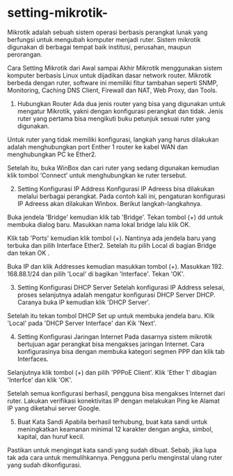 # setting-mikrotik-
Mikrotik adalah sebuah sistem operasi berbasis perangkat lunak yang berfungsi untuk mengubah komputer menjadi ruter. Sistem mikrotik digunakan di berbagai tempat baik institusi, perusahan, maupun perorangan.

Cara Setting Mikrotik dari Awal sampai Akhir
Mikrotik menggunakan sistem komputer berbasis Linux untuk dijadikan dasar network router. Mikrotik berbeda dengan ruter, software ini memiliki fitur tambahan seperti SNMP, Monitoring, Caching DNS Client, Firewall dan NAT, Web Proxy, dan Tools.

1. Hubungkan Router
Ada dua jenis router yang bisa yang digunakan untuk mengatur Mikrotik, yakni dengan konfigurasi perangkat dan tidak. Jenis ruter yang pertama bisa mengikuti buku petunjuk sesuai ruter yang digunakan.

Untuk ruter yang tidak memiliki konfigurasi, langkah yang harus dilakukan adalah menghubungkan port Enther 1 router ke kabel WAN dan menghubungkan PC ke Ether2.

Setelah itu, buka WinBox dan cari ruter yang sedang digunakan kemudian klik tombol ‘Connect’ untuk menghubungkan ke ruter tersebut.

2. Setting Konfigurasi IP Address
Konfigurasi IP Adreess bisa dilakukan melalui berbagai perangkat. Pada contoh kali ini, pengaturan konfigurasi IP Adreess akan dilakukan Winbox. Berikut langkah-langkahnya.

Buka jendela 'Bridge' kemudian klik tab 'Bridge'. Tekan tombol (+) dd untuk membuka dialog baru. Masukkan nama lokal bridge lalu klik OK.

Klik tab 'Ports' kemudian klik tombol (+). Nantinya ada jendela baru yang terbuka dan pilih Interface Ether2. Setelah itu pilih Local di bagian Bridge dan tekan OK .

Buka IP dan klik Addresses kemudian masukkan tombol (+). Masukkan 192. 168.88.1/24 dan pilih 'Local' di bagikan 'Interface'. Tekan 'OK'.

3. Setting Konfigurasi DHCP Server
Setelah konfigurasi IP Address selesai, proses selanjutnya adalah mengatur konfigurasi DHCP Server DHCP. Caranya buka IP kemudian klik 'DHCP Server'.

Setelah itu tekan tombol DHCP Set up untuk membuka jendela baru. Klik 'Local' pada 'DHCP Server Interface' dan Kik 'Next'.

4. Setting Konfigurasi Jaringan Internet
Pada dasarnya sistem mikrotik bertujuan agar perangkat bisa mengakses jaringan Internet. Cara konfigurasinya bisa dengan membuka kategori segmen PPP dan klik tab Interfaces.

Selanjutnya klik tombol (+) dan pilih 'PPPoE Client'. Klik 'Ether 1' dibagian 'Interfce' dan klik 'OK'.

Setelah semua konfigurasi berhasil, pengguna bisa mengakses Internet dari ruter. Lakukan verifikasi konektivitas IP dengan melakukan Ping ke Alamat IP yang diketahui server Google.

5. Buat Kata Sandi
Apabila berhasil terhubung, buat kata sandi untuk meningkatkan keamanan minimal 12 karakter dengan angka, simbol, kapital, dan huruf kecil.

Pastikan untuk mengingat kata sandi yang sudah dibuat. Sebab, jika lupa tak ada cara untuk memulihkannya. Pengguna perlu menginstal ulang ruter yang sudah dikonfigurasi.
